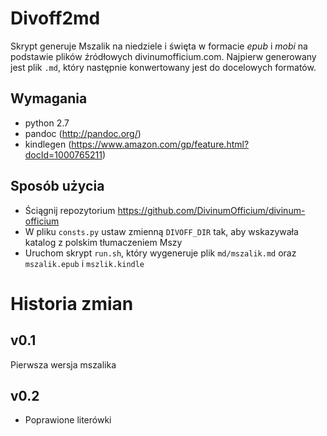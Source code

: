 # Divoff2md

Skrypt generuje Mszalik na niedziele i święta w formacie *epub* i *mobi* na podstawie plików źródłowych divinumofficium.com. Najpierw generowany jest plik `.md`, który następnie konwertowany jest do docelowych formatów.

## Wymagania

* python 2.7
* pandoc (http://pandoc.org/)
* kindlegen (https://www.amazon.com/gp/feature.html?docId=1000765211)

## Sposób użycia

* Ściągnij repozytorium https://github.com/DivinumOfficium/divinum-officium
* W pliku `consts.py` ustaw zmienną `DIVOFF_DIR` tak, aby wskazywała katalog z polskim tłumaczeniem Mszy
* Uruchom skrypt `run.sh`, który wygeneruje plik `md/mszalik.md` oraz `mszalik.epub` i `mszlik.kindle`

# Historia zmian

## v0.1

Pierwsza wersja mszalika

## v0.2

* Poprawione literówki


